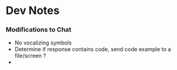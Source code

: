 # Dev Notes

### Modifications to Chat

* No vocalizing symbols
* Determine if response contains code, send code example to a file/screen ?
*
